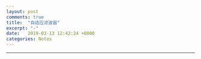 ```yaml
---
layout: post
comments: true
title:  "自适应滤波器"
excerpt: "-"
date:   2019-03-13 12:42:24 +0000
categories: Notes
---
```


<script type="text/javascript"
  src="https://cdn.mathjax.org/mathjax/latest/MathJax.js?config=TeX-AMS-MML_HTMLorMML">
</script>
---

